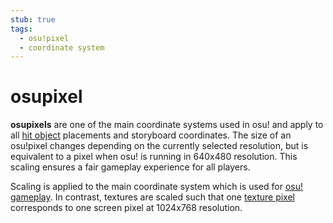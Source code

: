 ```yaml
---
stub: true
tags:
  - osu!pixel
  - coordinate system
---
```


# osupixel

**osupixels** are one of the main coordinate systems used in osu! and apply to all [hit object](/wiki/Hit_object) placements and storyboard coordinates. The size of an osu!pixel changes depending on the currently selected resolution, but is equivalent to a pixel when osu! is running in 640x480 resolution. This scaling ensures a fair gameplay experience for all players.

Scaling is applied to the main coordinate system which is used for [osu! gameplay](/wiki/Gameplay). In contrast, textures are scaled such that one [texture pixel](https://en.wikipedia.org/wiki/Texel_%28graphics%29) corresponds to one screen pixel at 1024x768 resolution.

<!-- TODO: needs links -->
